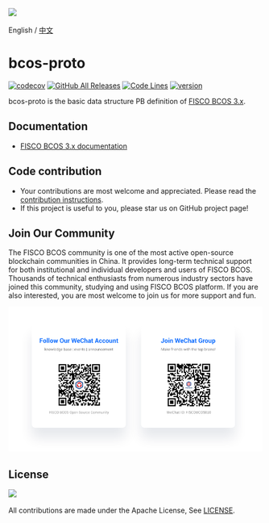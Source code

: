 ![](https://github.com/FISCO-BCOS/FISCO-BCOS/raw/master/docs/images/FISCO_BCOS_Logo.svg?sanitize=true)

English / [中文](doc/README_CN.md)
# bcos-proto

[![codecov](https://codecov.io/gh/FISCO-BCOS/bcos-proto/branch/master/graph/badge.svg)](https://codecov.io/gh/FISCO-BCOS/bcos-proto)
[![GitHub All Releases](https://img.shields.io/github/downloads/FISCO-BCOS/bcos-proto/total.svg)](https://github.com/FISCO-BCOS/bcos-proto)
[![Code Lines](https://tokei.rs/b1/github/FISCO-BCOS/bcos-proto?category=code)](https://github.com/FISCO-BCOS/bcos-proto)
[![version](https://img.shields.io/github/tag/FISCO-BCOS/bcos-proto.svg)](https://github.com/FISCO-BCOS/bcos-proto/releases/latest)


bcos-proto is the basic data structure PB definition of [FISCO BCOS 3.x](https://github.com/FISCO-BCOS/FISCO-BCOS).

## Documentation

- [FISCO BCOS 3.x documentation](https://fisco-bcos-doc.readthedocs.io/)

## Code contribution

- Your contributions are most welcome and appreciated. Please read the [contribution instructions](https://mp.weixin.qq.com/s/_w_auH8X4SQQWO3lhfNrbQ).
- If this project is useful to you, please star us on GitHub project page!

## Join Our Community

The FISCO BCOS community is one of the most active open-source blockchain communities in China. It provides long-term technical support for both institutional and individual developers and users of FISCO BCOS. Thousands of technical enthusiasts from numerous industry sectors have joined this community, studying and using FISCO BCOS platform. If you are also interested, you are most welcome to join us for more support and fun.

![](https://raw.githubusercontent.com/FISCO-BCOS/LargeFiles/master/images/QR_image_en.png)

## License

[![](https://img.shields.io/github/license/FISCO-BCOS/bcos-proto.svg)](./LICENSE)

All contributions are made under the Apache License, See [LICENSE](./LICENSE).